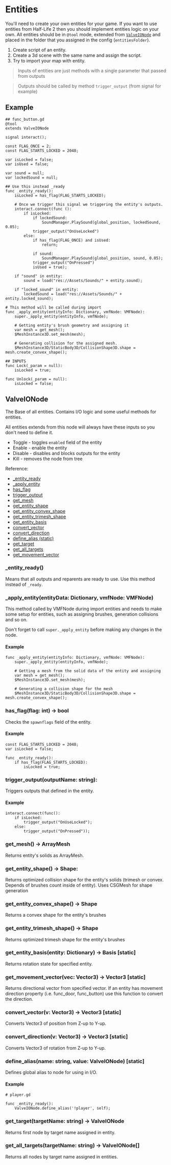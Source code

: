 # Entities
You'll need to create your own entities for your game. If you want to use entities from Half-Life 2 then you should implement entities logic on your own.
All entities should be in `@tool` mode, extended from [`ValveIONode`](#valveionode) and placed in the folder that you assigned in the config (`entitiesFolder`).

1. Create script of an entity.
2. Create a 3d scene with the same name and assign the script.
3. Try to import your map with entity.

> Inputs of entities are just methods with a single parameter that passed from outputs  

> Outputs should be called by method `trigger_output` (from signal for example)

## Example
```gdscript
## func_button.gd
@tool
extends ValveIONode

signal interact();

const FLAG_ONCE = 2;
const FLAG_STARTS_LOCKED = 2048;

var isLocked = false;
var isUsed = false;

var sound = null;
var lockedSound = null;

## Use this instead _ready
func _entity_ready():
	isLocked = has_flag(FLAG_STARTS_LOCKED);

	# Once we trigger this signal we triggering the entity's outputs.
	interact.connect(func ():
		if isLocked:
			if lockedSound:
				SoundManager.PlaySound(global_position, lockedSound, 0.05);
			trigger_output("OnUseLocked")
		else:
			if has_flag(FLAG_ONCE) and isUsed:
				return;

			if sound:
				SoundManager.PlaySound(global_position, sound, 0.05);
			trigger_output("OnPressed")
			isUsed = true);

	if "sound" in entity:
		sound = load("res://Assets/Sounds/" + entity.sound);

	if "locked_sound" in entity:
		lockedSound = load("res://Assets/Sounds/" + entity.locked_sound);

# This method will be called during import
func _apply_entity(entityInfo: Dictionary, vmfNode: VMFNode):
	super._apply_entity(entityInfo, vmfNode);

	# Getting entity's brush geometry and assigning it
	var mesh = get_mesh();
	$MeshInstance3D.set_mesh(mesh);

	# Generating collision for the assigned mesh.
	$MeshInstance3D/StaticBody3D/CollisionShape3D.shape = mesh.create_convex_shape();

## INPUTS
func Lock(_param = null):
	isLocked = true;

func Unlock(_param = null):
	isLocked = false;
```

## ValveIONode
The Base of all entities. Contains I/O logic and some useful methods for entities.  

All entities extends from this node will always have these inputs so you don't need to define it.
- Toggle - toggles `enabled` field of the entity
- Enable - enable the entity
- Disable - disables and blocks outputs for the entity
- Kill - removes the node from tree

Reference:
* [_entity_ready](#_entity_ready)
* [_apply_entity](#_apply_entity)
* [has_flag](#has_flagflag-int---bool)
* [trigger_output](#trigger_outputoutputname-string)
* [get_mesh](#get_mesh---arraymesh)
* [get_entity_shape](#get_entity_shape---shape)
* [get_entity_convex_shape](#get_entity_convex_shape---shape)
* [get_entity_trimesh_shape](#get_entity_trimesh_shape---shape)
* [get_entity_basis](#get_entity_basisentity-dictionary---basis-static)
* [convert_vector](#convert_vectorv-vector3---vector3)
* [convert_direction](#convert_directionv-vector3---vector3)
* [define_alias (static)](#define_aliasname-string-value-valveionode-static)
* [get_target](#get_targettargetname-string---valveionode)
* [get_all_targets](#get_all_targetstargetname-string---valveionode)
* [get_movement_vector](#get_movement_vectorvec-vector3---vector3)

### _entity_ready()
Means that all outputs and reparents are ready to use. Use this method instead of `_ready`.

### _apply_entity(entityData: Dictionary, vmfNode: VMFNode)
This method called by VMFNode during import entities and needs to make some setup for entities,
such as assigning brushes, generation collisions and so on.  

Don't forget to call `super._apply_entity` before making any changes in the node.

#### Example
```gdscript
func _apply_entity(entityInfo: Dictionary, vmfNode: VMFNode):
	super._apply_entity(entityInfo, vmfNode);

	# Getting a mesh from the solid data of the entity and assigning
	var mesh = get_mesh();
	$MeshInstance3D.set_mesh(mesh);

	# Generating a collision shape for the mesh
	$MeshInstance3D/StaticBody3D/CollisionShape3D.shape = mesh.create_convex_shape();

```

### has_flag(flag: int) -> bool
Checks the `spawnflags` field of the entity.

#### Example
```gdscript
const FLAG_STARTS_LOCKED = 2048;
var isLocked = false;

func _entity_ready():
	if has_flag(FLAG_STARTS_LOCKED):
		isLocked = true;
```

### trigger_output(outputName: string):
Triggers outputs that defined in the entity.

#### Example
```gdscript
interact.connect(func():
	if isLocked:
		trigger_output("OnUseLocked");
	else:
		trigger_output("OnPressed"));
```

### get_mesh() -> ArrayMesh
Returns entity's solids as ArrayMesh.

### get_entity_shape() -> Shape:
Returns optimized collision shape for the entity's solids (trimesh or convex. Depends of brushes count inside of entity). 
Uses CSGMesh for shape generation

### get_entity_convex_shape() -> Shape
Returns a convex shape for the entity's brushes

### get_entity_trimesh_shape() -> Shape
Returns optimized trimesh shape for the entity's brushes

### get_entity_basis(entity: Dictionary) -> Basis [static]
Returns rotation state for specified entity.

### get_movement_vector(vec: Vector3) -> Vector3 [static]
Returns directional vector from specified vector. If an entity has movement direction property (i.e. func_door, func_button) use this function to convert the direction.

### convert_vector(v: Vector3) -> Vector3 [static]
Converts Vector3 of position from Z-up to Y-up.

### convert_direction(v: Vector3) -> Vector3 [static]
Converts Vector3 of rotation from Z-up to Y-up.

### define_alias(name: string, value: ValveIONode) [static]
Defines global alias to node for using in I/O. 
#### Example
```gdscript
# player.gd

func _entity_ready():
	ValveIONode.define_alias('!player', self);
```

### get_target(targetName: string) -> ValveIONode
Returns first node by target name assigned in entity.

### get_all_targets(targetName: string) -> ValveIONode[]
Returns all nodes by target name assigned in entities.
